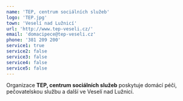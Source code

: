 ```yaml
---
name: 'TEP, centrum sociálních služeb'
logo: 'TEP.jpg'
town: 'Veselí nad Lužnicí'
url: 'http://www.tep-veseli.cz/'
email: 'domacipece@tep-veseli.cz'
phone: '381 209 200'
service1: true
service2: false
service3: false
service4: false
service5: false
---
```


Organizace **TEP, centrum sociálních služeb** poskytuje domácí péči, pečovatelskou službu a další ve Veselí nad Lužnicí.

